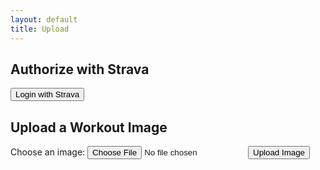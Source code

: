 ```yaml
---
layout: default
title: Upload
---
```


<h2>Authorize with Strava</h2>

<!-- Button to initiate Strava login -->
<button onclick="loginWithStrava()">Login with Strava</button>

<h2>Upload a Workout Image</h2>

<!-- Form for image upload -->
<form id="uploadForm">
  <label for="imageInput">Choose an image:</label>
  <input type="file" id="imageInput" name="image" required>
  <button type="button" onclick="uploadImage()">Upload Image</button>
</form>

<!-- Display area for output -->
<div id="result"></div>

<script>
  // Function to handle Strava login and redirect
  async function loginWithStrava() {
    const response = await fetch('/.netlify/functions/get-client-id');
    const data = await response.json();
    const clientId = data.clientId;
    const redirectUri = "https://warm-mandazi-6b7218.netlify.app/.netlify/functions/strava-auth";

    const stravaUrl = `https://www.strava.com/oauth/authorize?client_id=${clientId}&response_type=code&redirect_uri=${redirectUri}&scope=activity:write,read_all`;
    window.location.href = stravaUrl;
  }

  // Store access token from URL in localStorage
  window.onload = function() {
    const urlParams = new URLSearchParams(window.location.search);
    const accessToken = urlParams.get('access_token');
    if (accessToken) {
      localStorage.setItem('strava_access_token', accessToken);
      window.history.replaceState({}, document.title, "/upload"); // Clean the URL
    }
  };

  // Function to upload image to imgbb and then process it
  async function uploadImage() {
    const imageInput = document.getElementById('imageInput').files[0];
    if (!imageInput) {
      document.getElementById('result').innerText = "Please select an image to upload.";
      return;
    }

    // Retrieve access token from localStorage
    const accessToken = localStorage.getItem('strava_access_token');
    if (!accessToken) {
      document.getElementById('result').innerText = "Please log in with Strava first.";
      return;
    }

    try {
      // Fetch imgbb API key
      const keyResponse = await fetch('/.netlify/functions/get-imgbb-key');
      const keyData = await keyResponse.json();
      const apiKey = keyData.apiKey;

      // Prepare and upload image to imgbb
      const formData = new FormData();
      formData.append("key", apiKey);
      formData.append("image", imageInput);

      const imgbbResponse = await fetch("https://api.imgbb.com/1/upload", {
        method: "POST",
        body: formData,
      });
      const imgbbData = await imgbbResponse.json();

      if (imgbbData.success) {
        const uploadedImageUrl = imgbbData.data.url;
        
        // Print the Strava token and image URL to the result div
        document.getElementById('result').innerText = `Strava Access Token: ${accessToken}\nImage URL: ${uploadedImageUrl}`;

        // Call processImage function to further process the image
        await processImage(uploadedImageUrl, accessToken);
      } else {
        document.getElementById('result').innerText = "Error uploading image to imgbb.";
      }
    } catch (error) {
      console.error("Error uploading image:", error);
      document.getElementById('result').innerText = "Error occurred during upload.";
    }
  }

  // Function to process the image through the Netlify Python function
  async function processImage(imageUrl, accessToken) {
    try {
      const response = await fetch('/.netlify/functions/process-image', {
        method: 'POST',
        headers: { 'Content-Type': 'application/json' },
        body: JSON.stringify({ imageUrl, accessToken })
      });

      const result = await response.json();
      document.getElementById('result').innerText += `\nProcessing result: ${JSON.stringify(result.strava_data, null, 2)}`;
    } catch (error) {
      console.error("Error processing image:", error);
      document.getElementById('result').innerText += "\nError occurred during image processing.";
    }
  }
</script>


